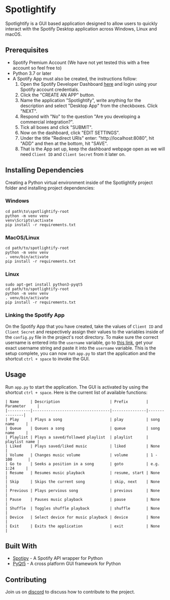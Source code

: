 # Spotlightify
Spotlightify is a GUI based application designed to allow users to quickly interact with the Spotify Desktop application across Windows, Linux and macOS.

## Prerequisites
- Spotify Premium Account (We have not yet tested this with a free account so feel free to)
- Python 3.7 or later
- A Spotify App must also be created, the instructions follow:
    1. Open the Spotify Developer Dashboard <a href="https://developer.spotify.com/dashboard/login" target="_blank">here</a> and login using your Spotify account credentials.
    2. Click the "CREATE AN APP" button.
    3. Name the application "Spotlightify", write anything for the description and select "Desktop App" from the checkboxes. Click "NEXT".
    4. Respond with "No" to the question "Are you developing a commercial integration?".
    5. Tick all boxes and click "SUBMIT".
    6. Now on the dashboard, click "EDIT SETTINGS".
    7. Under the title "Redirect URIs" enter: "http://localhost:8080", hit "ADD" and then at the bottom, hit "SAVE".
    8. That is the App set up, keep the dashboard webpage open as we will need `Client ID` and `Client Secret` from it later on.

## Installing Dependencies
Creating a Python virtual environment inside of the Spotlightify project folder and installing project dependencies:
### Windows
```
cd path\to\spotlightify-root
python -m venv venv
venv\Scripts\activate
pip install -r requirements.txt
``` 

### MacOS/Linux
```
cd path/to/spotlightify-root
python -m venv venv
. venv/bin/activate
pip install -r requirements.txt
```

### Linux
```
sudo apt-get install python3-pyqt5
cd path/to/spotlightify-root
python -m venv venv
. venv/bin/activate
pip install -r requirements.txt
```

### Linking the Spotify App
On the Spotify App that you have created, take the values of `Client ID` and `Client Secret` and respectively assign their values to the variables inside of the `config.py` file in the project's root directory. To make sure the correct username is entered into the `username` variable, go to <a href="https://www.spotify.com/us/account/overview/" target="_blank">this link</a>, get your exact username string and paste it into the `username` variable. This is the setup complete, you can now run `app.py` to start the application and the shortcut `ctrl + space` to invoke the GUI.

## Usage
Run `app.py` to start the application. The GUI is activated by using the shortcut `ctrl + space`. Here is the current list of available functions:
```
| Name     | Description                      | Prefix        | Parameter     |
|----------|----------------------------------|---------------|---------------|
| Play     | Plays a song                     | play          | song name     |
| Queue    | Queues a song                    | queue         | song name     |
| Playlist | Plays a saved/followed playlist  | playlist      | playlist name |
| Liked    | Plays saved/liked music          | liked         | None          |
| Volume   | Changes music volume             | volume        | 1 - 100       |
| Go to    | Seeks a position in a song       | goto          | e.g. 1:24     |
| Resume   | Resumes music playback           | resume, start | None          |
| Skip     | Skips the current song           | skip, next    | None          |
| Previous | Plays pervious song              | previous      | None          |
| Pause    | Pauses music playback            | pause         | None          |
| Shuffle  | Toggles shuffle playback         | shuffle       | None          |
| Device   | Select device for music playback | device        | None          |
| Exit     | Exits the application            | exit          | None          |
```

## Built With
- <a href="https://spotipy.readthedocs.io/en/2.12.0/" target="_blank">Spotipy</a> - A Spotify API wrapper for Python
- <a href="https://www.riverbankcomputing.com/software/pyqt/" target="_blank">PyQt5</a> - A cross platform GUI framework for Python

## Contributing
Join us on <a href="https://discord.gg/6sMm8qr" target="_blank">discord</a> to discuss how to contribute to the project.
